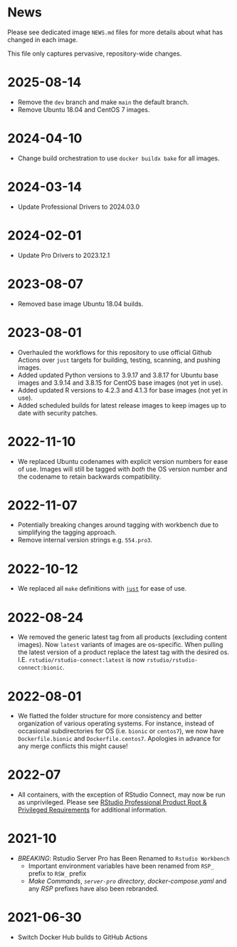 # News

Please see dedicated image `NEWS.md` files for more details about what has
changed in each image.

This file only captures pervasive, repository-wide changes.

# 2025-08-14

- Remove the `dev` branch and make `main` the default branch.
- Remove Ubuntu 18.04 and CentOS 7 images.

# 2024-04-10

- Change build orchestration to use `docker buildx bake` for all images.

# 2024-03-14

- Update Professional Drivers to 2024.03.0

# 2024-02-01

- Update Pro Drivers to 2023.12.1

# 2023-08-07

- Removed base image Ubuntu 18.04 builds.

# 2023-08-01
- Overhauled the workflows for this repository to use official Github Actions over `just` targets for building, testing,
scanning, and pushing images.
- Added updated Python versions to 3.9.17 and 3.8.17 for Ubuntu base images and 3.9.14 and 3.8.15 for CentOS 
base images (not yet in use).
- Added updated R versions to 4.2.3 and 4.1.3 for base images (not yet in use).
- Added scheduled builds for latest release images to keep images up to date with security patches. 

# 2022-11-10
- We replaced Ubuntu codenames with explicit version numbers for ease of use. Images will still be tagged with *both*
the OS version number and the codename to retain backwards compatibility.

# 2022-11-07
- Potentially breaking changes around tagging with workbench due to simplifying the tagging approach.
- Remove internal version strings e.g. `554.pro3`.

# 2022-10-12
- We replaced all `make` definitions with [`just`](https://just.systems/man/en) for ease of use.

# 2022-08-24
- We removed the generic latest tag from all products (excluding content images).
  Now `latest` variants of images are os-specific. When pulling the latest version of
  a product replace the latest tag with the desired os. I.E. `rstudio/rstudio-connect:latest` is
  now `rstudio/rstudio-connect:bionic`.

# 2022-08-01

- We flatted the folder structure for more consistency and better organization
  of various operating systems. For instance, instead of occasional
  subdirectories for OS (i.e. `bionic` or `centos7`), we now have
  `Dockerfile.bionic` and `Dockerfile.centos7`.  Apologies in advance for any
  merge conflicts this might cause!

# 2022-07

- All containers, with the exception of RStudio Connect, may now be run as unprivileged. Please see
  [RStudio Professional Product Root & Privileged Requirements](https://support.rstudio.com/hc/en-us/articles/1500005369282)
  for additional information.

# 2021-10

- *BREAKING*: Rstudio Server Pro has Been Renamed to `Rstudio Workbench`
  - Important environment variables have been renamed from `RSP_` prefix to
    `RSW_` prefix
  - *Make Commands*, *`server-pro` directory*, *docker-compose.yaml* and any
    *RSP* prefixes have also been rebranded.

# 2021-06-30

- Switch Docker Hub builds to GitHub Actions
